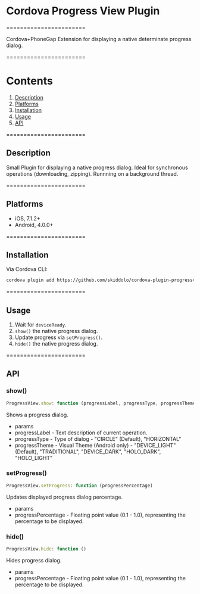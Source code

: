 # Cordova Progress View Plugin
=======================

Cordova+PhoneGap Extension for displaying a native determinate progress dialog.

=======================

# Contents

1. [Description](#description)
2. [Platforms](#platforms)
3. [Installation](#installation)
4. [Usage](#usage)
5. [API](#api)

=======================

## Description

Small Plugin for displaying a native progress dialog. Ideal for synchronous operations (downloading, zipping). Runnning on a background thread.

=======================

## Platforms

* iOS, 7.1.2+
* Android, 4.0.0+

=======================

## Installation

Via Cordova CLI:
```bash
cordova plugin add https://github.com/skiddolo/cordova-plugin-progressview
```

=======================

## Usage

1. Wait for `deviceReady`.
2. `show()` the native progress dialog.
2. Update progress via `setProgress()`.
3. `hide()` the native progress dialog.

=======================

## API

### show()

```javascript
ProgressView.show: function (progressLabel, progressType, progressTheme)
```
Shows a progress dialog.

* params
 * progressLabel - Text description of current operation.
 * progressType - Type of dialog -  "CIRCLE" (Default), "HORIZONTAL"
 * progressTheme - Visual Theme (Android only) - "DEVICE_LIGHT" (Default), "TRADITIONAL", "DEVICE_DARK", "HOLO_DARK", "HOLO_LIGHT"

### setProgress()

```javascript
ProgressView.setProgress: function (progressPercentage)
```
Updates displayed progress dialog percentage.

* params
 * progressPercentage - Floating point value (0.1 - 1.0), representing the percentage to be displayed.

### hide()
 
```javascript
ProgressView.hide: function ()
 ```
Hides progress dialog.

 * params
  * progressPercentage - Floating point value (0.1 - 1.0), representing the percentage to be displayed.
